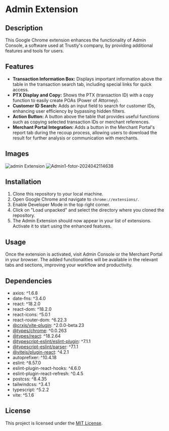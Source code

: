 # Admin Extension

## Description

This Google Chrome extension enhances the functionality of Admin Console, a software used at Trustly's company, by providing additional features and tools for users.

## Features

- **Transaction Information Box:** Displays important information above the table in the transaction search tab, including special links for quick access.
- **PTX Display and Copy:** Shows the PTX (transaction ID) with a copy function to easily create POAs (Power of Attorney).
- **Customer ID Search:** Adds an input field to search for customer IDs, enhancing user efficiency by bypassing hidden filters.
- **Action Button:** A button above the table that provides useful functions such as copying selected transaction IDs or merchant references.
- **Merchant Portal Integration:** Adds a button in the Merchant Portal's report tab during the recoup process, allowing users to download the result for further analysis or communication with merchants.

## Images

![admin Extension](https://github.com/auadmendes/adminExtension/assets/5294488/64f8cc07-4cb3-4cf2-88ed-c3a2d3341020)
![Admin1-fotor-2024042114638](https://github.com/auadmendes/adminExtension/assets/5294488/99a20e3e-484a-4b24-bfa0-7d3ef0826e38)


## Installation

1. Clone this repository to your local machine.
2. Open Google Chrome and navigate to `chrome://extensions/`.
3. Enable Developer Mode in the top right corner.
4. Click on "Load unpacked" and select the directory where you cloned the repository.
5. The Admin Extension should now appear in your list of extensions. Activate it to start using the enhanced features.

## Usage

Once the extension is activated, visit Admin Console or the Merchant Portal in your browser. The added functionalities will be available in the relevant tabs and sections, improving your workflow and productivity.

## Dependencies

- axios: ^1.6.8
- date-fns: ^3.4.0
- react: ^18.2.0
- react-dom: ^18.2.0
- react-icons: ^5.0.1
- react-router-dom: ^6.22.3
- [@crxjs/vite-plugin](https://github.com/extend-chrome/crxjs): ^2.0.0-beta.23
- [@types/chrome](https://www.npmjs.com/package/@types/chrome): ^0.0.263
- [@types/react](https://www.npmjs.com/package/@types/react): ^18.2.64
- [@typescript-eslint/eslint-plugin](https://www.npmjs.com/package/@typescript-eslint/eslint-plugin): ^7.1.1
- [@typescript-eslint/parser](https://www.npmjs.com/package/@typescript-eslint/parser): ^7.1.1
- [@vitejs/plugin-react](https://vitejs.dev/plugins/react.html): ^4.2.1
- autoprefixer: ^10.4.18
- eslint: ^8.57.0
- eslint-plugin-react-hooks: ^4.6.0
- eslint-plugin-react-refresh: ^0.4.5
- postcss: ^8.4.35
- tailwindcss: ^3.4.1
- typescript: ^5.2.2
- vite: ^5.1.6

## License

This project is licensed under the [MIT License](LICENSE).
